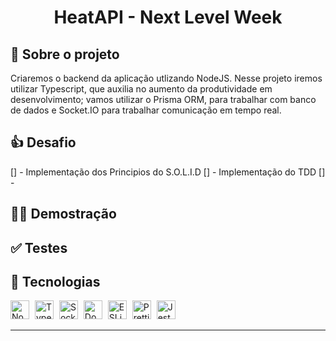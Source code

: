 <h1 align="center">
HeatAPI - Next Level Week
</h1>

## 💫 Sobre o projeto
Criaremos o backend da aplicação utlizando NodeJS. Nesse projeto iremos utilizar Typescript, que auxilia no aumento da produtividade em desenvolvimento; vamos utilizar o Prisma ORM, para trabalhar com banco de dados e Socket.IO para trabalhar comunicação em tempo real.

## 👍 Desafio

[] - Implementação dos Principios do S.O.L.I.D
[] - Implementação do TDD
[] -

## 🐱‍👤 Demostração

## ✅ Testes

## 🚀 Tecnologias
<p>
<img alt="Node.js" src="https://cdn.svgporn.com/logos/nodejs-icon.svg" width="30" heigth="30" style="margin-right: 5px;" />
<img alt="TypeScript" src="https://cdn.svgporn.com/logos/typescript-icon.svg" width="30" heigth="30" style="margin-right: 5px;" />
<img alt="Socket.io" src="https://cdn.svgporn.com/logos/socket.io.svg" width="30" heigth="30" style="margin-right: 5px;" />
<img alt="Docker" src="https://cdn.svgporn.com/logos/docker-icon.svg" width="30" heigth="30" style="margin-right: 5px;" />

<img alt="ESLint" src="https://cdn.svgporn.com/logos/eslint.svg" width="30" heigth="30" style="margin-right: 5px;" />
<img alt="Prettier" src="https://cdn.svgporn.com/logos/prettier.svg" width="30" heigth="30" style="margin-right: 5px;" />

<img alt="Jest" src="https://cdn.svgporn.com/logos/jest.svg" width="30" heigth="30" style="margin-right: 5px;"/>
</p>

---
